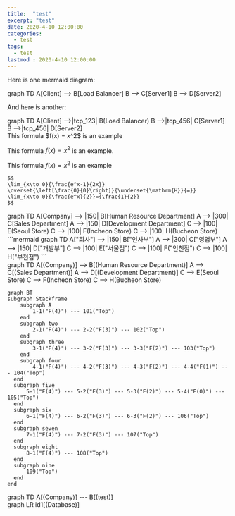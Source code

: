 ```yaml
---
title:  "test"
excerpt: "test"
date: 2020-4-10 12:00:00
categories:
  - test
tags:
  - test
lastmod : 2020-4-10 12:00:00
---
```





Here is one mermaid diagram:
<div class="mermaid">
  graph TD
  A[Client] --> B[Load Balancer]
  B --> C[Server1]
  B --> D[Server2]
</div>

And here is another:
<div class="mermaid">
  graph TD
  A[Client] -->|tcp_123| B(Load Balancer)
  B -->|tcp_456| C[Server1]
  B -->|tcp_456| D[Server2]
</div>
This formula $f(x) = x^2$ is an example

This formula $f(x) = x^2$ is an example.

This formula $f(x) = x^2$ is an example

```
$$
\lim_{x\to 0}{\frac{e^x-1}{2x}}
\overset{\left[\frac{0}{0}\right]}{\underset{\mathrm{H}}{=}}
\lim_{x\to 0}{\frac{e^x}{2}}={\frac{1}{2}}
$$
```




<div class="mermaid">
  graph TD
  A[Company] --> |150| B[Human Resource Department]
  A --> |300| C[Sales Department]
  A --> |150| D[Development Department]
  C --> |100| E(Seoul Store)
  C --> |100| F(Incheon Store)
  C --> |100| H(Bucheon Store)
</div>
```mermaid
graph TD
  A["회사"] --> |150| B["인사부"]
  A --> |300| C["영업부"]
  A --> |150| D["개발부"]
  C --> |100| E("서울점")
  C --> |100| F("인천점")
  C --> |100| H("부천점")
```



<div class="mermaid">
  graph TD
  A[(Company)] --> B[(Human Resource Department)]
  A --> C[(Sales Department)]
  A --> D[(Development Department)]
  C --> E(Seoul Store)
  C --> F(Incheon Store)
  C --> H(Bucheon Store)
</div>


```mermaid
graph BT 
subgraph Stackframe
	subgraph A
		1-1("F(4)") --- 101("Top") 
	end
	subgraph two
		2-1("F(4)") --- 2-2("F(3)") --- 102("Top") 
	end 
	subgraph three
		3-1("F(4)") --- 3-2("F(3)") --- 3-3("F(2)") --- 103("Top") 
	end 
	subgraph four
		4-1("F(4)") --- 4-2("F(3)") --- 4-3("F(2)") --- 4-4("F(1)") --- 104("Top") 
  end 
  subgraph five
	  5-1("F(4)") --- 5-2("F(3)") --- 5-3("F(2)") --- 5-4("F(0)") --- 105("Top") 
  end 
  subgraph six
	  6-1("F(4)") --- 6-2("F(3)") --- 6-3("F(2)") --- 106("Top") 
  end 
  subgraph seven
	  7-1("F(4)") --- 7-2("F(3)") --- 107("Top") 
  end 
  subgraph eight
	  8-1("F(4)") --- 108("Top") 
  end
  subgraph nine 
	  109("Top") 
  end
end 
```



<div class="mermaid">
  graph TD
  A[(Company)] --- B[(test)]
</div>



<div class="mermaid">
  graph LR
  id1[(Database)]
</div>






